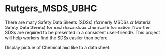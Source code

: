 # Rutgers_MSDS_UBHC

There are many Safety Data Sheets (SDSs) (formerly MSDSs or Material Safety Data Sheets) for each hazardous chemical information. 
Now the SDSs are required to be presented in a consistent user-friendly. This project will help workers find the SDSs easiler than before.

Display picture of Chemical and like to a data sheet.



